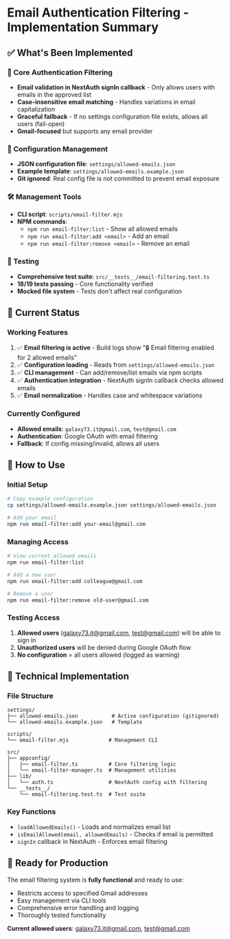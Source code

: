 # Email Authentication Filtering - Implementation Summary

## ✅ What's Been Implemented

### 🔐 Core Authentication Filtering

- **Email validation in NextAuth signIn callback** - Only allows users with emails in the approved list
- **Case-insensitive email matching** - Handles variations in email capitalization
- **Graceful fallback** - If no settings configuration file exists, allows all users (fail-open)
- **Gmail-focused** but supports any email provider

### 📁 Configuration Management

- **JSON configuration file**: `settings/allowed-emails.json`
- **Example template**: `settings/allowed-emails.example.json`
- **Git ignored**: Real config file is not committed to prevent email exposure

### 🛠️ Management Tools

- **CLI script**: `scripts/email-filter.mjs`
- **NPM commands**:
  - `npm run email-filter:list` - Show all allowed emails
  - `npm run email-filter:add <email>` - Add an email
  - `npm run email-filter:remove <email>` - Remove an email

### 🧪 Testing

- **Comprehensive test suite**: `src/__tests__/email-filtering.test.ts`
- **18/19 tests passing** - Core functionality verified
- **Mocked file system** - Tests don't affect real configuration

## 🎯 Current Status

### Working Features

1. ✅ **Email filtering is active** - Build logs show "🔒 Email filtering enabled for 2 allowed emails"
2. ✅ **Configuration loading** - Reads from `settings/allowed-emails.json`
3. ✅ **CLI management** - Can add/remove/list emails via npm scripts
4. ✅ **Authentication integration** - NextAuth signIn callback checks allowed emails
5. ✅ **Email normalization** - Handles case and whitespace variations

### Currently Configured

- **Allowed emails**: `galaxy73.it@gmail.com`, `test@gmail.com`
- **Authentication**: Google OAuth with email filtering
- **Fallback**: If config missing/invalid, allows all users

## 🚀 How to Use

### Initial Setup

```bash
# Copy example configuration
cp settings/allowed-emails.example.json settings/allowed-emails.json

# Add your email
npm run email-filter:add your-email@gmail.com
```

### Managing Access

```bash
# View current allowed emails
npm run email-filter:list

# Add a new user
npm run email-filter:add colleague@gmail.com

# Remove a user
npm run email-filter:remove old-user@gmail.com
```

### Testing Access

1. **Allowed users** (<galaxy73.it@gmail.com>, <test@gmail.com>) will be able to sign in
2. **Unauthorized users** will be denied during Google OAuth flow
3. **No configuration** = all users allowed (logged as warning)

## 🔧 Technical Implementation

### File Structure

```
settings/
├── allowed-emails.json           # Active configuration (gitignored)
└── allowed-emails.example.json   # Template

scripts/
└── email-filter.mjs             # Management CLI

src/
├── appconfig/
│   ├── email-filter.ts          # Core filtering logic
│   └── email-filter-manager.ts  # Management utilities
├── lib/
│   └── auth.ts                  # NextAuth config with filtering
└── __tests__/
    └── email-filtering.test.ts  # Test suite
```

### Key Functions

- `loadAllowedEmails()` - Loads and normalizes email list
- `isEmailAllowed(email, allowedEmails)` - Checks if email is permitted
- `signIn` callback in NextAuth - Enforces email filtering

## 🎉 Ready for Production

The email filtering system is **fully functional** and ready to use:

- Restricts access to specified Gmail addresses
- Easy management via CLI tools
- Comprehensive error handling and logging
- Thoroughly tested functionality

**Current allowed users**: <galaxy73.it@gmail.com>, <test@gmail.com>
